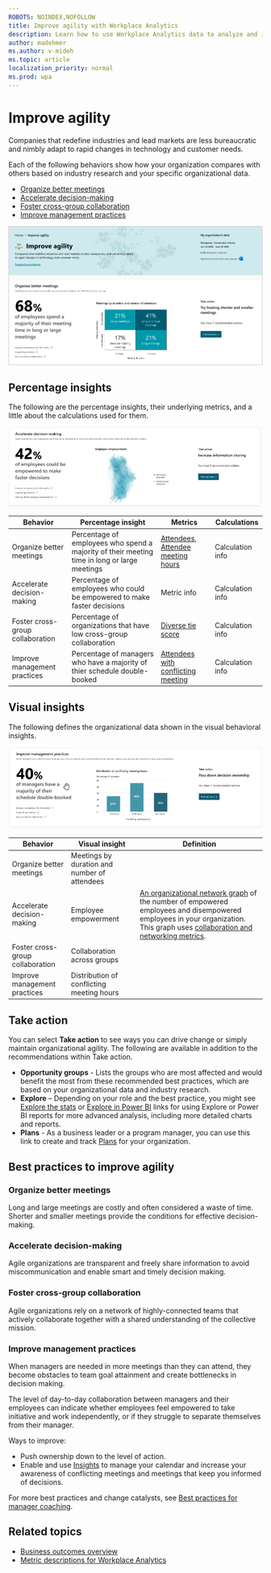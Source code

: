```yaml
---
ROBOTS: NOINDEX,NOFOLLOW
title: Improve agility with Workplace Analytics
description: Learn how to use Workplace Analytics data to analyze and improve organizational agility
author: madehmer
ms.author: v-mideh
ms.topic: article
localization_priority: normal 
ms.prod: wpa
---
```


# Improve agility

Companies that redefine industries and lead markets are less bureaucratic and nimbly adapt to rapid changes in technology and customer needs.

Each of the following behaviors show how your organization compares with others based on industry research and your specific organizational data.

* [Organize better meetings](#organize-better-meetings)
* [Accelerate decision-making](#accelerate-decision-making)
* [Foster cross-group collaboration](#foster-cross-group-collaboration)
* [Improve management practices](#improve-management-practices)

![Improve agility page](../images/wpa/use/agility.png)

## Percentage insights

The following are the percentage insights, their underlying metrics, and a little about the calculations used for them.

![Improve agility visual insight](../images/wpa/use/impr-agil-accel-decision.png)

|Behavior |Percentage insight | Metrics |Calculations |
|---------|--------|--------------------|----------------------|
|Organize better meetings |Percentage of employees who spend a majority of their meeting time in long or large meetings | [Attendees](metric-definitions.md#attendees-define), [Attendee meeting hours](metric-definitions.md#attendee-meeting-hours-define) | Calculation info |
|Accelerate decision-making |Percentage of employees who could be empowered to make faster decisions |Metric info |Calculation info |
|Foster cross-group collaboration |Percentage of organizations that have low cross-group collaboration | [Diverse tie score](metric-definitions.md#diverse-tie-score-define)  |Calculation info |
|Improve management practices |Percentage of managers who have a majority of thier schedule double-booked | [Attendees with conflicting meeting](metric-definitions.md#attendees-with-conflicting-meeting) |Calculation info |

## Visual insights

The following defines the organizational data shown in the visual behavioral insights.

![Improve agility visual insight](../images/wpa/use/impr-agil-improv-mgmt-prac.png)

|Behavior |Visual insight | Definition |
|---------|--------|----------------------|
|Organize better meetings | Meetings by duration and number of attendees  | |
|Accelerate decision-making | Employee empowerment | [An organizational network graph](insight-ona-measures.md) of the number of empowered employees and disempowered employees in your organization. This graph uses [collaboration and networking metrics](metric-definitions.md#person-metrics). |
|Foster cross-group collaboration | Collaboration across groups |  |
|Improve management practices | Distribution of conflicting meeting hours |  |

## Take action

You can select **Take action** to see ways you can drive change or simply maintain organizational agility. The following are available in addition to the recommendations within Take action.

* **Opportunity groups** - Lists the groups who are most affected and would benefit the most from these recommended best practices, which are based on your organizational data and industry research.
* **Explore**  – Depending on your role and the best practice, you might see [Explore the stats](explore-intro.md) or [Explore in Power BI](../tutorials/power-bi-intro.md) links for using Explore or Power BI reports for more advanced analysis, including more detailed charts and reports.
* **Plans** - As a business leader or a program manager, you can use this link to create and track [Plans](../Tutorials/solutionsv2-intro.md) for your organization.

## Best practices to improve agility

### Organize better meetings

Long and large meetings are costly and often considered a waste of time. Shorter and smaller meetings provide the conditions for effective decision-making.

<!-- <check out improving meeting quality in effective-operations, do they overlap? however, the figma and spreadsheet names don't match, the spreadsheet shows "Free up capacity" which lists different stuff, so?? -->

### Accelerate decision-making

Agile organizations are transparent and freely share information to avoid miscommunication and enable smart and timely decision making.


### Foster cross-group collaboration

Agile organizations rely on a network of highly-connected teams that actively collaborate together with a shared understanding of the collective mission.

<!-- <check out improving meeting quality in effective-operations, do they overlap? however, the figma and spreadsheet names don't match, the spreadsheet shows "Free up capacity" which lists different stuff, so?? --> 

### Improve management practices

When managers are needed in more meetings than they can attend, they become obstacles to team goal attainment and create bottlenecks in decision making.

The level of day-to-day collaboration between managers and their employees can indicate whether employees feel empowered to take initiative and work independently, or if they struggle to separate themselves from their manager.

Ways to improve:

* Push ownership down to the level of action.
* Enable and use [Insights](../myanalytics/use/use-the-insights.md#prepare-for-your-meetings) to manage your calendar and increase your awareness of conflicting meetings and meetings that keep you informed of decisions.

For more best practices and change catalysts, see [Best practices for manager coaching](../tutorials/gm-coaching.md).

## Related topics

* [Business outcomes overview](insights.md)
* [Metric descriptions for Workplace Analytics](metric-definitions.md)
